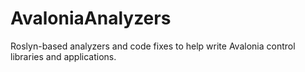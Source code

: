 # AvaloniaAnalyzers
Roslyn-based analyzers and code fixes to help write Avalonia control libraries and applications.

